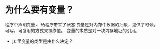 # 为什么要有变量？

程序中声明变量， 给程序带来了状态
变量是对内存中数据的抽象，提供了可读，可写，可复用的方式来操作值。
变量的本质是对一块内存地址的引用。

- js 里变量的类型是由什么决定？